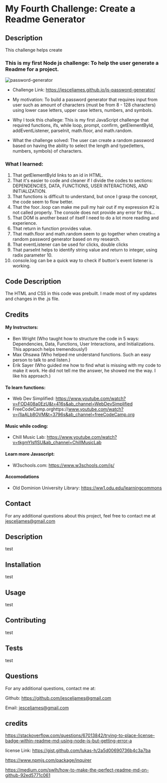 # My Fourth Challenge: Create a Readme Generator

## Description
This challenge helps create


### This is my first Node js challenge: To help the user generate a Readme for a project. 
![password-generator](https://github.com/JescelJames/js-password-generator/assets/105643185/d3ec2426-1ec9-4366-a7d6-d43468e68510)


- Challenge Link: https://jesceljames.github.io/js-password-generator/

- My motivation:  To build a password generator that requires input from user such as amount of characters (must be from 8 - 128 characters) using lower case letters, upper case letters, numbers, and symbols. 
- Why I took this challege: This is my first JavaScript challenge that required functions, ifs, while loop, prompt, confirm, getElementById, addEventListener, parseInit, math.floor, and math.random.
- What the challenge solved:  The user can create a random password based on having the ability to select the length and type(letters, numbers, symbols) of characters.


### What I learned:  

1. That getElementById links to an id in HTML.
2. That it's easier to code and cleaner if I divide the codes to sections: DEPENDENCIES, DATA, FUNCTIONS, USER INTERACTIONS, AND INITIALIZATION. 
3. That functions is difficult to understand, but once I grasp the concept, the code seem to flow better.
4. That the foor..loop can make me pull my hair out if my expression #2 is not called properly.  The console does not provide any error for this...
5. That DOM is another beast of itself I need to do a lot more reading and experience.  
6. That return in function provides value.
7. That math.floor and math.random seem to go together when creating a random password generator based on my research.
8. That eventListener can be used for clicks, double clicks
9. That parseInt helps to identify string value and return to integer, using radix parameter 10. 
10. console.log can be a quick way to check if button's event listener is working.


## Code Description

The HTML and CSS in this code was prebuilt.  I made most of my updates and changes in the .js file. 


## Credits

#### My Instructors:
- Ben Wright (Who taught how to structure the code in 5 ways: Dependencies, Data, Functions, User Interactions, and Initializations.  This appraoch helps tremendously!)
- Max Ohsawa (Who helped me understand functions. Such an easy person to talk to and listen.)
- Erik Sayer (Who guided me how to find what is missing with my code to make it work. He did not tell me the answer, he showed me the way.  I like his approach.)


#### To learn functions: 
- Web Dev Simplified:  https://www.youtube.com/watch?v=FOD408a0EzU&t=416s&ab_channel=WebDevSimplified
- FreeCodeCamp.orghttps://www.youtube.com/watch?v=j1laALb8OVM&t=3796s&ab_channel=freeCodeCamp.org


#### Music while coding:
- Chill Music Lab:  https://www.youtube.com/watch?v=tkgmYIsflSU&ab_channel=ChillMusicLab


#### Learn more Javascript:
- W3schools.com:  https://www.w3schools.com/js/


#### Accomodations
- Old Dominion University Library:  https://ww1.odu.edu/learningcommons



## Contact
For any additional questions about this project, feel free to contact me at jesceljames@gmail.com






## Description                          
test           
           
## Installation
test
           
## Usage
test

## Contributing 
test  

## Tests 
test

## Questions
For any additional questions, contact me at: 

 Github: https://github.com/jesceljames@gmail.com 

 Email: jesceljames@gmail.com

## credits

https://stackoverflow.com/questions/67013842/trying-to-place-license-badge-within-readme-md-using-node-js-but-getting-error-a

license Link: https://gist.github.com/lukas-h/2a5d00690736b4c3a7ba

https://www.npmjs.com/package/inquirer

https://medium.com/swlh/how-to-make-the-perfect-readme-md-on-github-92ed5771c061